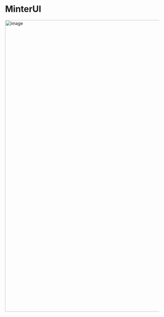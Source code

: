 # MinterUI
<img width="948" alt="image" src="https://user-images.githubusercontent.com/62615392/165891919-b9242774-8adc-4202-9407-e3981101511d.png">
